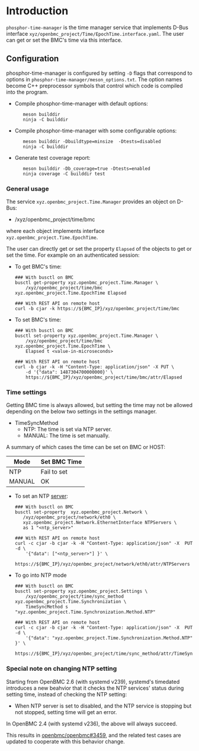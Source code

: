 # Introduction

`phosphor-time-manager` is the time manager service that implements D-Bus
interface `xyz/openbmc_project/Time/EpochTime.interface.yaml`. The user can get
or set the BMC's time via this interface.

## Configuration

phosphor-time-manager is configured by setting `-D` flags that correspond to
options in `phosphor-time-manager/meson_options.txt`. The option names become
C++ preprocessor symbols that control which code is compiled into the program.

- Compile phosphor-time-manager with default options:

  ```
     meson builddir
     ninja -C builddir
  ```

- Compile phosphor-time-manager with some configurable options:

  ```
     meson builddir -Dbuildtype=minsize  -Dtests=disabled
     ninja -C builddir
  ```

- Generate test coverage report:

  ```
     meson builddir -Db_coverage=true -Dtests=enabled
     ninja coverage -C builddir test
  ```

### General usage

The service `xyz.openbmc_project.Time.Manager` provides an object on D-Bus:

- /xyz/openbmc_project/time/bmc

where each object implements interface `xyz.openbmc_project.Time.EpochTime`.

The user can directly get or set the property `Elapsed` of the objects to get or
set the time. For example on an authenticated session:

- To get BMC's time:

  ```
  ### With busctl on BMC
  busctl get-property xyz.openbmc_project.Time.Manager \
      /xyz/openbmc_project/time/bmc xyz.openbmc_project.Time.EpochTime Elapsed

  ### With REST API on remote host
  curl -b cjar -k https://${BMC_IP}/xyz/openbmc_project/time/bmc
  ```

- To set BMC's time:

  ```
  ### With busctl on BMC
  busctl set-property xyz.openbmc_project.Time.Manager \
      /xyz/openbmc_project/time/bmc xyz.openbmc_project.Time.EpochTime \
      Elapsed t <value-in-microseconds>

  ### With REST API on remote host
  curl -b cjar -k -H "Content-Type: application/json" -X PUT \
      -d '{"data": 1487304700000000}' \
      https://${BMC_IP}/xyz/openbmc_project/time/bmc/attr/Elapsed
  ```

### Time settings

Getting BMC time is always allowed, but setting the time may not be allowed
depending on the below two settings in the settings manager.

- TimeSyncMethod
  - NTP: The time is set via NTP server.
  - MANUAL: The time is set manually.

A summary of which cases the time can be set on BMC or HOST:

| Mode   | Set BMC Time |
| ------ | ------------ |
| NTP    | Fail to set  |
| MANUAL | OK           |

- To set an NTP [server](https://tf.nist.gov/tf-cgi/servers.cgi):

  ```
  ### With busctl on BMC
  busctl set-property  xyz.openbmc_project.Network \
     /xyz/openbmc_project/network/eth0 \
     xyz.openbmc_project.Network.EthernetInterface NTPServers \
     as 1 "<ntp_server>"

  ### With REST API on remote host
  curl -c cjar -b cjar -k -H "Content-Type: application/json" -X  PUT  -d \
      '{"data": ["<ntp_server>"] }' \
      https://${BMC_IP}/xyz/openbmc_project/network/eth0/attr/NTPServers
  ```

- To go into NTP mode

  ```
  ### With busctl on BMC
  busctl set-property xyz.openbmc_project.Settings \
      /xyz/openbmc_project/time/sync_method xyz.openbmc_project.Time.Synchronization \
      TimeSyncMethod s "xyz.openbmc_project.Time.Synchronization.Method.NTP"

  ### With REST API on remote host
  curl -c cjar -b cjar -k -H "Content-Type: application/json" -X  PUT  -d \
      '{"data": "xyz.openbmc_project.Time.Synchronization.Method.NTP" }' \
      https://${BMC_IP}/xyz/openbmc_project/time/sync_method/attr/TimeSyncMethod
  ```

### Special note on changing NTP setting

Starting from OpenBMC 2.6 (with systemd v239), systemd's timedated introduces a
new beahvior that it checks the NTP services' status during setting time,
instead of checking the NTP setting:

- When NTP server is set to disabled, and the NTP service is stopping but not
  stopped, setting time will get an error.

In OpenBMC 2.4 (with systemd v236), the above will always succeed.

This results in [openbmc/openbmc#3459][1], and the related test cases are
updated to cooperate with this behavior change.

[1]: https://github.com/openbmc/openbmc/issues/3459
